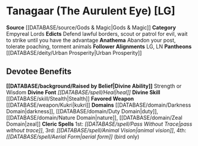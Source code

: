 ﻿---
ability:
- Strength
- Wisdom
ability_boost:
- Strength
- Wisdom
alignment: LG
deity:
- '[[DATABASE/deity/Tanagaar|Tanagaar]]'
- '[[DATABASE/deity/Urban Prosperity|UrbanProsperity]]'
deity_category: Empyreal Lords
divine_font: Heal
domain:
- '[[DATABASE/domain/Darkness Domain|Darkness]]'
- '[[DATABASE/domain/Duty Domain|Duty]]'
- '[[DATABASE/domain/Nature Domain|Nature]]'
- '[[DATABASE/domain/Zeal Domain|Zeal]]'
favored_weapon: '[[DATABASE/weapon/Kukri|Kukri]]'
follower_alignment:
- LG
- LN
id: '129'
name: Tanagaar
rarity: Common
rus_type_level: null
skill:
- '[[DATABASE/skill/Stealth|Stealth]]'
source: '[[DATABASE/source/Gods & Magic|Gods & Magic]]'
trait: null
type: Deity

---
# Tanagaar (The Aurulent Eye) [LG]

**Source** [[DATABASE/source/Gods & Magic|Gods & Magic]] 
**Category** Empyreal Lords
**Edicts** Defend lawful borders, scout or patrol for evil, wait to strike until you have the advantage
**Anathema** Abandon your post, tolerate poaching, torment animals
**Follower Alignments** LG, LN
**Pantheons** [[DATABASE/deity/Urban Prosperity|Urban Prosperity]]

## Devotee Benefits

**[[DATABASE/background/Raised by Belief|Divine Ability]]** Strength or Wisdom
**Divine Font** _[[DATABASE/spell/Heal|heal]]_
**Divine Skill** [[DATABASE/skill/Stealth|Stealth]]
**Favored Weapon** [[DATABASE/weapon/Kukri|kukri]]
**Domains** [[DATABASE/domain/Darkness Domain|darkness]], [[DATABASE/domain/Duty Domain|duty]], [[DATABASE/domain/Nature Domain|nature]], [[DATABASE/domain/Zeal Domain|zeal]]
**Cleric Spells** 1st: _[[DATABASE/spell/Pass Without Trace|pass without trace]]_, 3rd: _[[DATABASE/spell/Animal Vision|animal vision]]_, 4th: _[[DATABASE/spell/Aerial Form|aerial form]]_ (bird only)